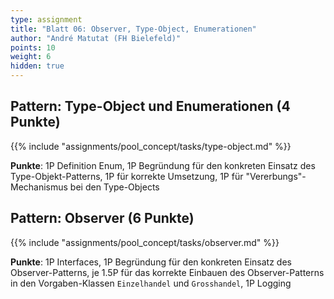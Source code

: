 ```yaml
---
type: assignment
title: "Blatt 06: Observer, Type-Object, Enumerationen"
author: "André Matutat (FH Bielefeld)"
points: 10
weight: 6
hidden: true
---
```



## Pattern: Type-Object und Enumerationen (4 Punkte)

{{% include "assignments/pool_concept/tasks/type-object.md" %}}

**Punkte**: 1P Definition Enum, 1P Begründung für den konkreten Einsatz des
Type-Objekt-Patterns, 1P für korrekte Umsetzung, 1P für "Vererbungs"-Mechanismus
bei den Type-Objects


## Pattern: Observer (6 Punkte)

{{% include "assignments/pool_concept/tasks/observer.md" %}}

**Punkte**: 1P Interfaces, 1P Begründung für den konkreten Einsatz des Observer-Patterns,
je 1.5P für das korrekte Einbauen des Observer-Patterns in den Vorgaben-Klassen
`Einzelhandel` und `Grosshandel`, 1P Logging
